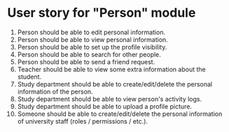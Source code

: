 # User story for "Person" module

1. Person should be able to edit personal information.
2. Person should be able to view personal information.
3. Person should be able to set up the profile visibility.
4. Person should be able to search for other people.
5. Person should be able to send a friend request.
6. Teacher should be able to view some extra information about the student.
7. Study department should be able to create/edit/delete the personal
   information of the person.
8. Study department should be able to view person's activity logs.
9. Study department should be able to upload a profile picture.
10. Someone should be able to create/edit/delete the personal
   information of university staff (roles / permissions / etc.).

